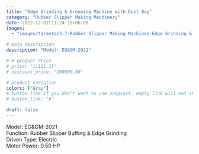 ```yaml
---
title: "Edge Grinding & Groowing Machine with Dust Bag"
category: "Rubber Slipper Making Machinery"
date: 2022-12-01T11:24:18+06:00
images:
  - "images/torento/3.7-Rubber Slipper Making Machines-Edge Grinding & Groowing Machine.png"

# meta description
description: "Model: EG&GM-2021"

# # product Price
# price: "11111.11"
# discount_price: "100000.00"

# product variation
colors: ["Gray"]
# button link if you don't want to use snipcart. empty link will not show button
# button_link: "#"

draft: false
---
```


Model: EG&GM-2021 <br>
Function: Rubber Slipper Buffing & Edge Grinding <br>
Driven Type: Electric <br>
Motor Power: 0.50 HP <br>

